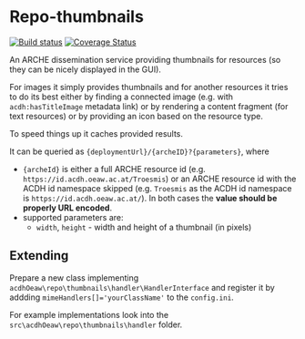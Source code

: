 # Repo-thumbnails

[![Build status](https://github.com/acdh-oeaw/arche-thumbnails/actions/workflows/deploy.yaml/badge.svg)](https://github.com/acdh-oeaw/arche-thumbnails/actions/workflows/deploy.yaml)
[![Coverage Status](https://coveralls.io/repos/github/acdh-oeaw/arche-thumbnails/badge.svg?branch=master)](https://coveralls.io/github/acdh-oeaw/arche-thumbnails?branch=master)

An ARCHE dissemination service providing thumbnails for resources (so they can be nicely displayed in the GUI).

For images it simply provides thumbnails and for another resources it tries to do its best either by finding a connected image (e.g. with `acdh:hasTitleImage` metadata link) or by rendering a content fragment (for text resources) or by providing an icon based on the resource type.

To speed things up it caches provided results.

It can be queried as `{deploymentUrl}/{archeID}?{parameters}`, where

* `{archeId}` is either a full ARCHE resource id (e.g. `https://id.acdh.oeaw.ac.at/Troesmis`) or an ARCHE resource id with the ACDH id namespace skipped (e.g. `Troesmis` as the ACDH id namespace is `https://id.acdh.oeaw.ac.at/`). In both cases the **value should be properly URL encoded**.
* supported parameters are:
    * `width`, `height` - width and height of a thumbnail (in pixels)

## Extending

Prepare a new class implementing `acdhOeaw\repo\thumbnails\handler\HandlerInterface` and register it by addding `mimeHandlers[]='yourClassName'` to the `config.ini`.

For example implementations look into the `src\acdhOeaw\repo\thumbnails\handler` folder.
